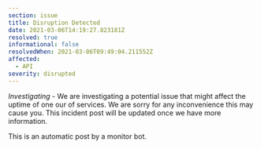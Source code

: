 ```yaml
---
section: issue
title: Disruption Detected
date: 2021-03-06T14:19:27.823181Z
resolved: true
informational: false
resolvedWhen: 2021-03-06T09:49:04.211552Z
affected:
  - API
severity: disrupted
---
```

*Investigating* - We are investigating a potential issue that might affect the uptime of one our of services. We are sorry for any inconvenience this may cause you. This incident post will be updated once we have more information.

This is an automatic post by a monitor bot.
        